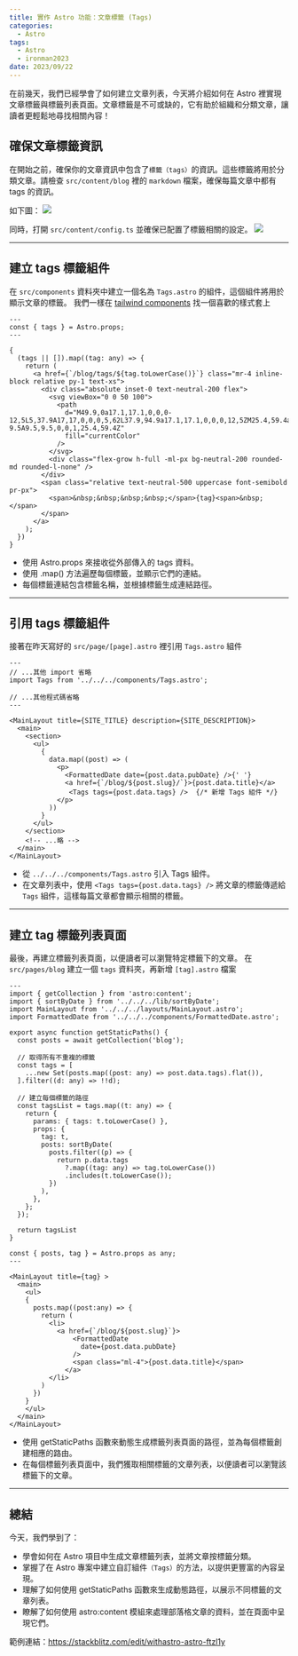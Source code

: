 ```yaml
---
title: 實作 Astro 功能：文章標籤 (Tags)
categories:
  - Astro
tags:
  - Astro
  - ironman2023
date: 2023/09/22
---
```


在前幾天，我們已經學會了如何建立文章列表，今天將介紹如何在 Astro 裡實現文章標籤與標籤列表頁面。文章標籤是不可或缺的，它有助於組織和分類文章，讓讀者更輕鬆地尋找相關內容！

## 確保文章標籤資訊

在開始之前，確保你的文章資訊中包含了`標籤（tags）`的資訊。這些標籤將用於分類文章。請檢查 `src/content/blog` 裡的 `markdown` 檔案，確保每篇文章中都有 tags 的資訊。

如下圖：
<img src="/assets/images/astro/tag/001.jpg" />

同時，打開 `src/content/config.ts` 並確保已配置了標籤相關的設定。
<img src="/assets/images/astro/tag/002.jpg" />

---

## 建立 tags 標籤組件

在 `src/components` 資料夾中建立一個名為 `Tags.astro` 的組件，這個組件將用於顯示文章的標籤。
我們一樣在 [tailwind components](https://tailwindcomponents.com/component/taglabel) 找一個喜歡的樣式套上

```astro
---
const { tags } = Astro.props;
---

{
  (tags || []).map((tag: any) => {
    return (
      <a href={`/blog/tags/${tag.toLowerCase()}`} class="mr-4 inline-block relative py-1 text-xs">
        <div class="absolute inset-0 text-neutral-200 flex">
          <svg viewBox="0 0 50 100">
            <path
              d="M49.9,0a17.1,17.1,0,0,0-12,5L5,37.9A17,17,0,0,0,5,62L37.9,94.9a17.1,17.1,0,0,0,12,5ZM25.4,59.4a9.5,9.5,0,1,1,9.5-9.5A9.5,9.5,0,0,1,25.4,59.4Z"
              fill="currentColor"
            />
          </svg>
          <div class="flex-grow h-full -ml-px bg-neutral-200 rounded-md rounded-l-none" />
        </div>
        <span class="relative text-neutral-500 uppercase font-semibold pr-px">
          <span>&nbsp;&nbsp;&nbsp;&nbsp;</span>{tag}<span>&nbsp;</span>
        </span>
      </a>
    );
  })
}
```

- 使用 Astro.props 來接收從外部傳入的 tags 資料。
- 使用 .map() 方法遍歷每個標籤，並顯示它們的連結。
- 每個標籤連結包含標籤名稱，並根據標籤生成連結路徑。

---

## 引用 tags 標籤組件

接著在昨天寫好的 `src/page/[page].astro` 裡引用 `Tags.astro` 組件

```astro
---
// ...其他 import 省略
import Tags from '../../../components/Tags.astro';

// ...其他程式碼省略
---

<MainLayout title={SITE_TITLE} description={SITE_DESCRIPTION}>
  <main>
    <section>
      <ul>
        {
          data.map((post) => (
            <p>
              <FormattedDate date={post.data.pubDate} />{' '}
              <a href={`/blog/${post.slug}/`}>{post.data.title}</a>
               <Tags tags={post.data.tags} />  {/* 新增 Tags 組件 */}
            </p>
          ))
        }
      </ul>
    </section>
    <!-- ...略 -->
  </main>
</MainLayout>
```

- 從 `../../../components/Tags.astro` 引入 Tags 組件。
- 在文章列表中，使用 `<Tags tags={post.data.tags} />` 將文章的標籤傳遞給 `Tags` 組件，這樣每篇文章都會顯示相關的標籤。

---

## 建立 tag 標籤列表頁面

最後，再建立標籤列表頁面，以便讀者可以瀏覽特定標籤下的文章。
在 `src/pages/blog` 建立一個 `tags` 資料夾，再新增 `[tag].astro` 檔案

```astro
---
import { getCollection } from 'astro:content';
import { sortByDate } from '../../../lib/sortByDate';
import MainLayout from '../../../layouts/MainLayout.astro';
import FormattedDate from '../../../components/FormattedDate.astro';

export async function getStaticPaths() {
  const posts = await getCollection('blog');

  // 取得所有不重複的標籤
  const tags = [
    ...new Set(posts.map((post: any) => post.data.tags).flat()),
  ].filter((d: any) => !!d);

  // 建立每個標籤的路徑
  const tagsList = tags.map((t: any) => {
    return {
      params: { tags: t.toLowerCase() },
      props: {
        tag: t,
        posts: sortByDate(
          posts.filter((p) => {
            return p.data.tags
              ?.map((tag: any) => tag.toLowerCase())
              .includes(t.toLowerCase());
          })
        ),
      },
    };
  });

  return tagsList
}

const { posts, tag } = Astro.props as any;
---

<MainLayout title={tag} >
  <main>
    <ul>
    {
      posts.map((post:any) => {
        return (
          <li>
            <a href={`/blog/${post.slug}`}>
                <FormattedDate
                  date={post.data.pubDate}
                />
                <span class="ml-4">{post.data.title}</span>
              </a>
          </li>
        )
      })
    }
    </ul>
  </main>
</MainLayout>
```

- 使用 getStaticPaths 函數來動態生成標籤列表頁面的路徑，並為每個標籤創建相應的路由。
- 在每個標籤列表頁面中，我們獲取相關標籤的文章列表，以便讀者可以瀏覽該標籤下的文章。

---

## 總結

今天，我們學到了：

- 學會如何在 Astro 項目中生成文章標籤列表，並將文章按標籤分類。
- 掌握了在 Astro 專案中建立自訂組件`（Tags）`的方法，以提供更豐富的內容呈現。
- 理解了如何使用 getStaticPaths 函數來生成動態路徑，以展示不同標籤的文章列表。
- 瞭解了如何使用 astro:content 模組來處理部落格文章的資料，並在頁面中呈現它們。


範例連結：https://stackblitz.com/edit/withastro-astro-ftzl1y